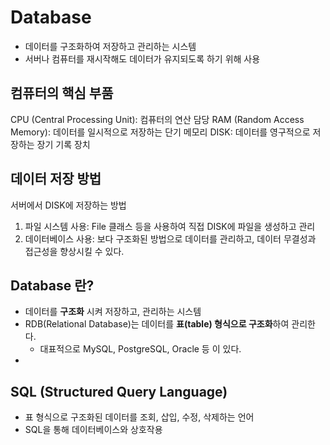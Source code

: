 # Database

- 데이터를 구조화하여 저장하고 관리하는 시스템
- 서버나 컴퓨터를 재시작해도 데이터가 유지되도록 하기 위해 사용

## 컴퓨터의 핵심 부품

CPU (Central Processing Unit): 컴퓨터의 연산 담당
RAM (Random Access Memory): 데이터를 일시적으로 저장하는 단기 메모리
DISK: 데이터를 영구적으로 저장하는 장기 기록 장치

## 데이터 저장 방법

서버에서 DISK에 저장하는 방법

1. 파일 시스템 사용: File 클래스 등을 사용하여 직접 DISK에 파일을 생성하고 관리
2. 데이터베이스 사용: 보다 구조화된 방법으로 데이터를 관리하고, 데이터 무결성과 접근성을 향상시킬 수 있다.

## Database 란?

- 데이터를 **구조화** 시켜 저장하고, 관리하는 시스템
- RDB(Relational Database)는 데이터를 **표(table) 형식으로 구조화**하여 관리한다.
    - 대표적으로 MySQL, PostgreSQL, Oracle 등 이 있다.
- 

## SQL (Structured Query Language)

- 표 형식으로 구조화된 데이터를 조회, 삽입, 수정, 삭제하는 언어
- SQL을 통해 데이터베이스와 상호작용
